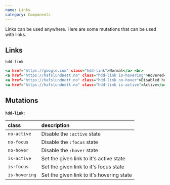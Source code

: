 ```yaml
---
name: Links
category: Components
---
```


Links can be used anywhere. Here are some mutations that can be used with links.

## Links
`hdd-link`

```links.html
<a href="https://google.com" class="hdd-link">Normal</a> <br>
<a href="https://hafslundnett.no" class="hdd-link is-hovering">Hovered</a><br>
<a href="https://hafslundnett.no" class="hdd-link no-hover">Disabled hover state</a><br>
<a href="https://hafslundnett.no" class="hdd-link is-active">Active</a><br>
```

## Mutations
**`hdd-link`:**

| class | description|
| :--- | :--- |
| `no-active` | Disable the `:active` state|
| `no-focus` | Disable the `:focus` state |
| `no-hover` | Disable the `:hover` state |
| `is-active` | Set the given link to it's active state |
| `is-focus` | Set the given link to it's focus state  |
| `is-hovering` | Set the given link to it's hovering state  |

